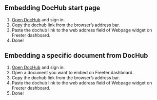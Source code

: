 ## Embedding DocHub start page

1. <a href="{{ curItem.homeUrl|e }}" target="_blank">Open DocHub</a> and sign in.
2. Copy the dochub link from the browser’s address bar.
3. Paste the dochub link to the web address field of Webpage widget on Freeter dashboard.
4. Done!

## Embedding a specific document from DocHub

1. <a href="{{ curItem.homeUrl|e }}" target="_blank">Open DocHub</a> and sign in.
2. Open a document you want to embed on Freeter dashboard.
3. Copy the dochub link from the browser’s address bar.
4. Paste the dochub link to the web address field of Webpage widget on Freeter dashboard.
5. Done!
